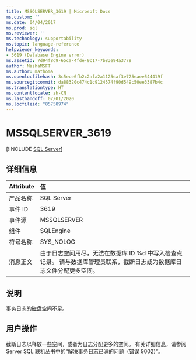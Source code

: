 ```yaml
---
title: MSSQLSERVER_3619 | Microsoft Docs
ms.custom: ''
ms.date: 04/04/2017
ms.prod: sql
ms.reviewer: ''
ms.technology: supportability
ms.topic: language-reference
helpviewer_keywords:
- 3619 (Database Engine error)
ms.assetid: 7d94f8d9-65ca-4fde-9c17-7b83e94a3779
author: MashaMSFT
ms.author: mathoma
ms.openlocfilehash: 3c5ece6fb2c2afa2a1125eaf3e725eaee544419f
ms.sourcegitcommit: da88320c474c1c9124574f90d549c50ee3387b4c
ms.translationtype: HT
ms.contentlocale: zh-CN
ms.lasthandoff: 07/01/2020
ms.locfileid: "85758974"
---
```

# <a name="mssqlserver_3619"></a>MSSQLSERVER_3619
 [!INCLUDE [SQL Server](../../includes/applies-to-version/sqlserver.md)]
  
## <a name="details"></a>详细信息  
  
| Attribute | 值 |  
| :-------- | :---- |  
|产品名称|SQL Server|  
|事件 ID|3619|  
|事件源|MSSQLSERVER|  
|组件|SQLEngine|  
|符号名称|SYS_NOLOG|  
|消息正文|由于日志空间用尽，无法在数据库 ID %d 中写入检查点记录。 请与数据库管理员联系，截断日志或为数据库日志文件分配更多空间。|  
  
## <a name="explanation"></a>说明  
事务日志的磁盘空间不足。  
  
## <a name="user-action"></a>用户操作  
截断日志以释放一些空间，或者为日志分配更多的空间。 有关详细信息，请参阅 Server SQL 联机丛书中的“解决事务日志已满的问题（错误 9002）”。  
  
